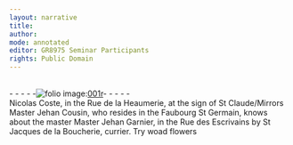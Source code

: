 ```yaml
---
layout: narrative
title: 
author:
mode: annotated
editor: GR8975 Seminar Participants
rights: Public Domain
---
```


 <br/>- - - - -<a href="http://gallica.bnf.fr/ark:/12148/btv1b10500001g/f7.image"><img src="assets/photo-icon.png" alt="folio image: " style="display:inline-block; margin-bottom:-3px;">001r</a>- - - - - <br/>  Nicolas Coste, in the Rue de la Heaumerie, at the sign of St Claude/Mirrors Master Jehan Cousin, who resides in the Faubourg St Germain, knows about the master Master Jehan Garnier, in the Rue des Escrivains by St Jacques de la Boucherie, currier. Try woad flowers  